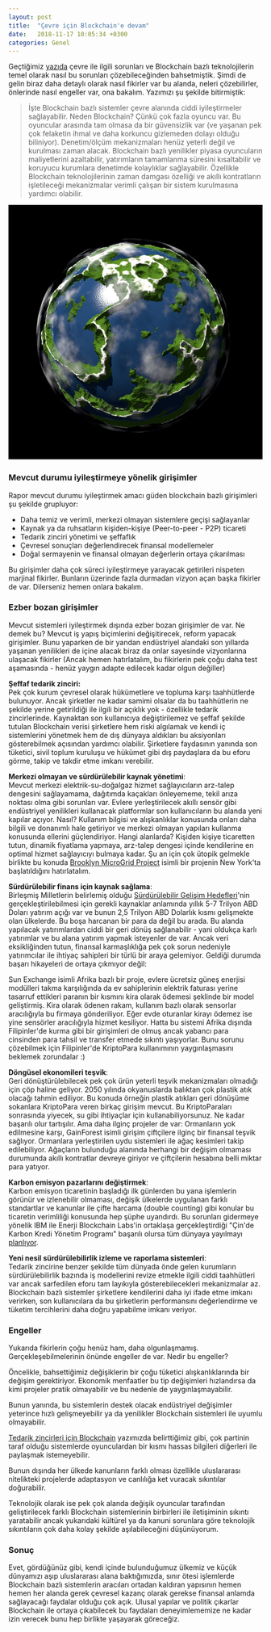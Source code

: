 ```yaml
---
layout: post
title:  "Çevre için Blockchain'e devam"
date:   2018-11-17 10:05:34 +0300
categories: Genel
---
```




Geçtiğimiz [yazıda](https://ademimerkezi.com/genel/2018/11/16/cevre-icin-blockhain.html) çevre ile ilgili sorunları ve Blockchain bazlı teknolojilerin temel olarak nasıl bu sorunları çözebileceğinden bahsetmiştik. Şimdi de gelin biraz daha detaylı olarak nasıl fikirler var bu alanda, neleri çözebilirler, önlerinde nasıl engeller var, ona bakalım. Yazımızı şu şekilde bitirmiştik: 

>İşte Blockchain bazlı sistemler çevre alanında ciddi iyileştirmeler sağlayabilir. Neden Blockchain? Çünkü çok fazla oyuncu var. Bu oyuncular arasında tam olmasa da bir güvensizlik var (ve yaşanan pek çok felaketin ihmal ve daha korkuncu gizlemeden dolayı olduğu biliniyor). Denetim/ölçüm mekanizmaları henüz yeterli değil ve kurulması zaman alacak. Blockchain bazlı yenilikler piyasa oyuncuların maliyetlerini azaltabilir, yatırımların tamamlanma süresini kısaltabilir ve koruyucu kurumlara denetimde kolaylıklar sağlayabilir. Özellikle Blockchain teknolojilerinin zaman damgası özelliği ve akıllı kontratların işletileceği mekanizmalar verimli çalışan bir sistem kurulmasına yardımcı olabilir.

![planet-1_640.jpg](/assets/planet-1_640.jpg)

### Mevcut durumu iyileştirmeye yönelik girişimler

Rapor mevcut durumu iyileştirmek amacı güden blockchain bazlı girişimleri şu şekilde grupluyor: 
* Daha temiz ve verimli, merkezi olmayan sistemlere geçişi sağlayanlar
* Kaynak ya da ruhsatların kişiden-kişiye (Peer-to-peer - P2P) ticareti
* Tedarik zinciri yönetimi ve şeffaflık
* Çevresel sonuçları değerlendirecek finansal modellemeler
* Doğal sermayenin ve finansal olmayan değerlerin ortaya çıkarılması

Bu girişimler daha çok süreci iyileştirmeye yarayacak getirileri nispeten marjinal fikirler. Bunların üzerinde fazla durmadan vizyon açan başka fikirler de var. Dilerseniz hemen onlara bakalım.  

### Ezber bozan girişimler

Mevcut sistemleri iyileştirmek dışında ezber bozan girişimler de var. Ne demek bu? Mevcut iş yapış biçimlerini değişitirecek, reform yapacak girişimler. Bunu yaparken de bir yandan endüstriyel alandaki son yıllarda yaşanan yenilikleri de içine alacak biraz da onlar sayesinde vizyonlarına ulaşacak fikirler (Ancak hemen hatırlatalım, bu fikirlerin pek çoğu daha test aşamasında - henüz yaygın adapte edilecek kadar olgun değiller) 

**Şeffaf tedarik zinciri:**   
Pek çok kurum çevresel olarak hükümetlere ve topluma karşı taahhütlerde bulunuyor. Ancak şirketler ne kadar samimi olsalar da bu taahhütlerin ne şekilde yerine getirildiği ile ilgili bir açıklık yok - özellikle tedarik zincirlerinde. Kaynaktan son kullanıcıya değiştirilemez ve şeffaf şekilde tutulan Blockchain verisi şirketlere hem riski algılamak ve kendi iç sistemlerini yönetmek hem de dış dünyaya aldıkları bu aksiyonları gösterebilmek açısından yardımcı olabilir. Şirketlere faydasının yanında son tüketici, sivil toplum kuruluşu ve hükümet gibi dış paydaşlara da bu eforu görme, takip ve takdir etme imkanı verebilir.

**Merkezi olmayan ve sürdürülebilir kaynak yönetimi**:  
Mevcut merkezi elektrik-su-doğalgaz hizmet sağlayıcıların arz-talep dengesini sağlayamama, dağıtımda kaçakları önleyememe, tekil arıza noktası olma gibi sorunları var. Evlere yerleştirilecek akıllı sensör gibi endüstriyel yenilikleri kullanacak platformlar son kullanıcıların bu alanda yeni kapılar açıyor. Nasıl? Kullanım bilgisi ve alışkanlıklar konusunda onları daha bilgili ve donanımlı hale getiriyor ve merkezi olmayan yapıları kullanma konusunda ellerini güçlendiriyor. Hangi alanlarda? Kişiden kişiye ticaretten tutun, dinamik fiyatlama yapmaya, arz-talep dengesi içinde kendilerine en optimal hizmet sağlayıcıyı bulmaya kadar. Şu an için çok ütopik gelmekle birlikte bu konuda [Brooklyn MicroGrid Project](https://www.brooklyn.energy/) isimli bir projenin New York'ta başlatıldığını hatırlatalım. 

**Sürdürülebilir finans için kaynak sağlama**:   
Birleşmiş Milletlerin belirlemiş olduğu [Sürdürülebilir Gelişim Hedefleri](https://www.un.org/sustainabledevelopment/sustainable-development-goals/)'nin gerçekleştirilebilmesi için gerekli kaynaklar anlamında yıllık 5-7 Trilyon ABD Doları yatırım açığı var ve bunun 2,5 Trilyon ABD Dolarlık kısmı gelişmekte olan ülkelerde. Bu boşa harcanan bir para da değil bu arada. Bu alanda yapılacak yatırımlardan ciddi bir geri dönüş sağlanabilir - yani oldukça karlı yatırımlar ve bu alana yatırım yapmak isteyenler de var. Ancak veri eksikliğinden tutun, finansal karmaşlıklığa pek çok sorun nedeniyle yatırımcılar ile ihtiyaç sahipleri bir türlü bir araya gelemiyor. Geldiği durumda başarı hikayeleri de ortaya çıkmıyor değil:

Sun Exchange isimli Afrika bazlı bir proje, evlere ücretsiz güneş enerjisi modülleri takma karşılığında da ev sahiplerinin elektrik faturası yerine tasarruf ettikleri paranın bir kısmını kira olarak ödemesi şeklinde bir model geliştirmiş. Kira olarak ödenen rakam, kullanım bazlı olarak sensorlar aracılığıyla bu firmaya gönderiliyor. Eğer evde oturanlar kirayı ödemez ise yine sensörler aracılığıyla hizmet kesiliyor. Hatta bu sistemi Afrika dışında Filipinler'de kurma gibi bir girişimleri de olmuş ancak yabancı para cinsinden para tahsil ve transfer etmede sıkıntı yaşıyorlar. Bunu sorunu çözebilmek için Filipinler'de KriptoPara kullanımının yaygınlaşmasını beklemek zorundalar :) 

**Döngüsel ekonomileri teşvik**:   
Geri dönüştürülebilecek pek çok ürün yeterli teşvik mekanizmaları olmadığı için çöp haline geliyor. 2050 yılında okyanuslarda balıktan çok plastik atık olacağı tahmin ediliyor. Bu konuda örneğin plastik atıkları geri dönüşüme sokanlara KriptoPara veren birkaç girişim mevcut. Bu KriptoParaları sonrasında yiyecek, su gibi ihtiyaçlar için kullanabiliyorsunuz. Ne kadar başarılı olur tartışılır. Ama daha ilginç projeler de var: Ormanların yok edilmesine karşı, GainForest isimli girişim çiftçilere ilginç bir finansal teşvik sağlıyor. Ormanlara yerleştirilen uydu sistemleri ile ağaç kesimleri takip edilebiliyor. Ağaçların bulunduğu alanında herhangi bir değişim olmaması durumunda akıllı kontratlar devreye giriyor ve çiftçilerin hesabına belli miktar para yatıyor. 

**Karbon emisyon pazarlarını değiştirmek**:   
Karbon emisyon ticaretinin başladığı ilk günlerden bu yana işlemlerin görünür ve izlenebilir olmaması, değişik ülkelerde uygulanan farklı standartlar ve kanunlar ile çifte harcama (double counting) gibi konular bu ticaretin verimliliği konusunda hep şüphe uyandırdı. Bu sorunları gidermeye yönelik IBM ile Enerji Blockchain Labs'in ortaklaşa gerçekleştirdiği "Çin'de Karbon Kredi Yönetim Programı" başarılı olursa tüm dünyaya yayılmayı [planlıyor](https://www.ibm.com/case-studies/energy-blockchain-labs-inc). 

**Yeni nesil sürdürülebilirlik izleme ve raporlama sistemleri**:   
Tedarik zincirine benzer şekilde tüm dünyada önde gelen kurumların sürdürülebilirlik bazında iş modellerini revize etmekle ilgili ciddi taahhütleri var ancak sarfedilen eforu tam layıkıyla gösterebilecekleri mekanizmalar az. Blockchain bazlı sistemler şirketlere kendilerini daha iyi ifade etme imkanı verirken, son kullanıcılara da bu şirketlerin performansını değerlendirme ve tüketim tercihlerini daha doğru yapabilme imkanı veriyor. 

### Engeller

Yukarıda fikirlerin çoğu henüz ham, daha olgunlaşmamış. Gerçekleşebilmelerinin önünde engeller de var. Nedir bu engeller? 

Öncelikle, bahsettiğimiz değişiklerin bir çoğu tüketici alışkanlıklarında bir değişim gerektiriyor. Ekonomik menfaatler bu tip değişimleri hızlandırsa da kimi projeler pratik olmayabilir ve bu nedenle de yaygınlaşmayabilir. 

Bunun yanında, bu sistemlerin destek olacak endüstriyel değişimler yeterince hızlı gelişmeyebilir ya da yenilikler Blockchain sistemleri ile uyumlu olmayabilir. 

[Tedarik zincirleri için Blockchain](https://ademimerkezi.com/genel/2018/08/17/tedarik-zinciri-icin-blockchain.html) yazımızda belirttiğimiz gibi, çok partinin taraf olduğu sistemlerde oyunculardan bir kısmı hassas bilgileri diğerleri ile paylaşmak istemeyebilir. 

Bunun dışında her ülkede kanunların farklı olması özellikle uluslararası nitelikteki projelerde adaptasyon ve canlılığa ket vuracak sıkıntılar doğurabilir. 

Teknolojik olarak ise pek çok alanda değişik oyuncular tarafından geliştirilecek farklı Blockchain sistemlerinin birbirleri ile iletişiminin sıkıntı yaratabilir ancak yukarıdaki kültürel ya da kanuni sorunlara göre teknolojik sıkıntıların çok daha kolay şekilde aşılabileceğini düşünüyorum.

### Sonuç

Evet, gördüğünüz gibi, kendi içinde bulunduğumuz ülkemiz ve küçük dünyamızı aşıp uluslararası alana baktığımızda, sınır ötesi işlemlerde Blockchain bazlı sistemlerin aracıları ortadan kaldıran yapısının hemen hemen her alanda gerek çevresel kazanç olarak gerekse finansal anlamda sağlayacağı faydalar olduğu çok açık. Ulusal yapılar ve politik çıkarlar Blockchain ile ortaya çıkabilecek bu faydaları deneyimlememize ne kadar izin verecek bunu hep birlikte yaşayarak göreceğiz. 
